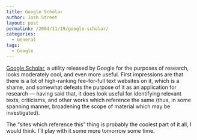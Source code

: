 ```yaml
---
title: Google Scholar
author: Josh Street
layout: post
permalink: /2004/11/19/google-scholar/
categories:
  - General
tags:
  - Google
---
```

[Google Scholar][1], a utility released by Google for the purposes of research, looks moderately cool, and even more useful. First impressions are that there is a lot of high-ranking fee-for-full text websites on it, which is a shame, and somewhat defeats the purpose of it as an application for research &#8212; having said that, it does look useful for identifying relevant texts, criticisms, and other works which reference the same (thus, in some spanning manner, broadening the scope of material which may be investigated).

The &#8220;sites which reference this&#8221; thing is probably the coolest part of it all, I would think. I&#8217;ll play with it some more tomorrow some time.

 [1]: http://scholar.google.com/